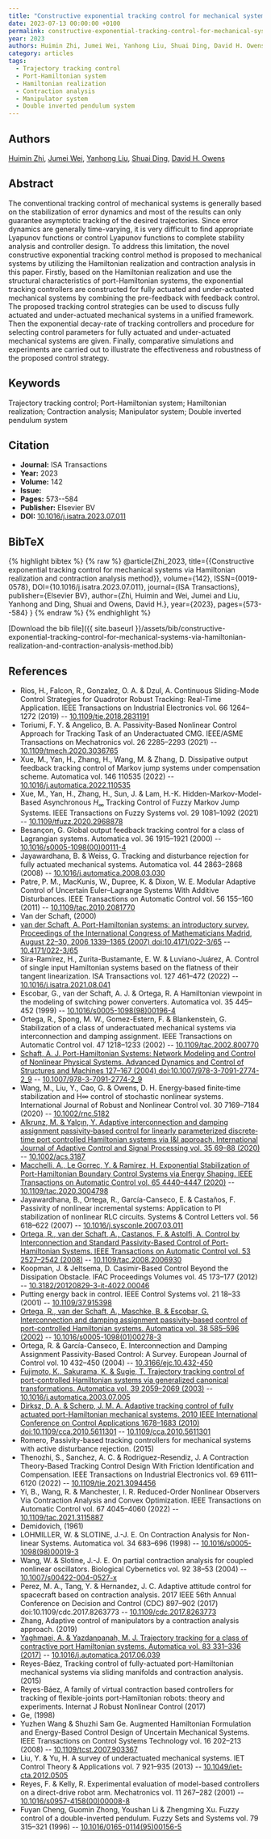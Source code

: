 ```yaml
---
title: "Constructive exponential tracking control for mechanical systems via Hamiltonian realization and contraction analysis method"
date: 2023-07-13 00:00:00 +0100
permalink: constructive-exponential-tracking-control-for-mechanical-systems-via-hamiltonian-realization-and-contraction-analysis-method
year: 2023
authors: Huimin Zhi, Jumei Wei, Yanhong Liu, Shuai Ding, David H. Owens
category: articles
tags:
  - Trajectory tracking control
  - Port-Hamiltonian system
  - Hamiltonian realization
  - Contraction analysis
  - Manipulator system
  - Double inverted pendulum system
---
```

 
## Authors
[Huimin Zhi](authors/huimin-zhi), [Jumei Wei](authors/jumei-wei), [Yanhong Liu](authors/yanhong-liu), [Shuai Ding](authors/shuai-ding), [David H. Owens](authors/david-h-owens)
 
## Abstract
The conventional tracking control of mechanical systems is generally based on the stabilization of error dynamics and most of the results can only guarantee asymptotic tracking of the desired trajectories. Since error dynamics are generally time-varying, it is very difficult to find appropriate Lyapunov functions or control Lyapunov functions to complete stability analysis and controller design. To address this limitation, the novel constructive exponential tracking control method is proposed to mechanical systems by utilizing the Hamiltonian realization and contraction analysis in this paper. Firstly, based on the Hamiltonian realization and use the structural characteristics of port-Hamiltonian systems, the exponential tracking controllers are constructed for fully actuated and under-actuated mechanical systems by combining the pre-feedback with feedback control. The proposed tracking control strategies can be used to discuss fully actuated and under-actuated mechanical systems in a unified framework. Then the exponential decay-rate of tracking controllers and procedure for selecting control parameters for fully actuated and under-actuated mechanical systems are given. Finally, comparative simulations and experiments are carried out to illustrate the effectiveness and robustness of the proposed control strategy.
 
## Keywords
Trajectory tracking control; Port-Hamiltonian system; Hamiltonian realization; Contraction analysis; Manipulator system; Double inverted pendulum system
 
## Citation
- **Journal:** ISA Transactions
- **Year:** 2023
- **Volume:** 142
- **Issue:** 
- **Pages:** 573--584
- **Publisher:** Elsevier BV
- **DOI:** [10.1016/j.isatra.2023.07.011](https://doi.org/10.1016/j.isatra.2023.07.011)
 
## BibTeX
{% highlight bibtex %}
{% raw %}
@article{Zhi_2023,
  title={{Constructive exponential tracking control for mechanical systems via Hamiltonian realization and contraction analysis method}},
  volume={142},
  ISSN={0019-0578},
  DOI={10.1016/j.isatra.2023.07.011},
  journal={ISA Transactions},
  publisher={Elsevier BV},
  author={Zhi, Huimin and Wei, Jumei and Liu, Yanhong and Ding, Shuai and Owens, David H.},
  year={2023},
  pages={573--584}
}
{% endraw %}
{% endhighlight %}
 
[Download the bib file]({{ site.baseurl }}/assets/bib/constructive-exponential-tracking-control-for-mechanical-systems-via-hamiltonian-realization-and-contraction-analysis-method.bib)
 
## References
- Rios, H., Falcon, R., Gonzalez, O. A. & Dzul, A. Continuous Sliding-Mode Control Strategies for Quadrotor Robust Tracking: Real-Time Application. IEEE Transactions on Industrial Electronics vol. 66 1264–1272 (2019) -- [10.1109/tie.2018.2831191](https://doi.org/10.1109/tie.2018.2831191)
- Toriumi, F. Y. & Angelico, B. A. Passivity-Based Nonlinear Control Approach for Tracking Task of an Underactuated CMG. IEEE/ASME Transactions on Mechatronics vol. 26 2285–2293 (2021) -- [10.1109/tmech.2020.3036765](https://doi.org/10.1109/tmech.2020.3036765)
- Xue, M., Yan, H., Zhang, H., Wang, M. & Zhang, D. Dissipative output feedback tracking control of Markov jump systems under compensation scheme. Automatica vol. 146 110535 (2022) -- [10.1016/j.automatica.2022.110535](https://doi.org/10.1016/j.automatica.2022.110535)
- Xue, M., Yan, H., Zhang, H., Sun, J. & Lam, H.-K. Hidden-Markov-Model-Based Asynchronous $H_{\infty }$ Tracking Control of Fuzzy Markov Jump Systems. IEEE Transactions on Fuzzy Systems vol. 29 1081–1092 (2021) -- [10.1109/tfuzz.2020.2968878](https://doi.org/10.1109/tfuzz.2020.2968878)
- Besançon, G. Global output feedback tracking control for a class of Lagrangian systems. Automatica vol. 36 1915–1921 (2000) -- [10.1016/s0005-1098(00)00111-4](https://doi.org/10.1016/s0005-1098(00)00111-4)
- Jayawardhana, B. & Weiss, G. Tracking and disturbance rejection for fully actuated mechanical systems. Automatica vol. 44 2863–2868 (2008) -- [10.1016/j.automatica.2008.03.030](https://doi.org/10.1016/j.automatica.2008.03.030)
- Patre, P. M., MacKunis, W., Dupree, K. & Dixon, W. E. Modular Adaptive Control of Uncertain Euler–Lagrange Systems With Additive Disturbances. IEEE Transactions on Automatic Control vol. 56 155–160 (2011) -- [10.1109/tac.2010.2081770](https://doi.org/10.1109/tac.2010.2081770)
- Van der Schaft, (2000)
- [van der Schaft, A. Port-Hamiltonian systems: an introductory survey. Proceedings of the International Congress of Mathematicians Madrid, August 22–30, 2006 1339–1365 (2007) doi:10.4171/022-3/65](port-hamiltonian-systems-an-introductory-survey) -- [10.4171/022-3/65](https://doi.org/10.4171/022-3/65)
- Sira-Ramírez, H., Zurita-Bustamante, E. W. & Luviano-Juárez, A. Control of single input Hamiltonian systems based on the flatness of their tangent linearization. ISA Transactions vol. 127 461–472 (2022) -- [10.1016/j.isatra.2021.08.041](https://doi.org/10.1016/j.isatra.2021.08.041)
- Escobar, G., van der Schaft, A. J. & Ortega, R. A Hamiltonian viewpoint in the modeling of switching power converters. Automatica vol. 35 445–452 (1999) -- [10.1016/s0005-1098(98)00196-4](https://doi.org/10.1016/s0005-1098(98)00196-4)
- Ortega, R., Spong, M. W., Gomez-Estern, F. & Blankenstein, G. Stabilization of a class of underactuated mechanical systems via interconnection and damping assignment. IEEE Transactions on Automatic Control vol. 47 1218–1233 (2002) -- [10.1109/tac.2002.800770](https://doi.org/10.1109/tac.2002.800770)
- [Schaft, A. J. Port-Hamiltonian Systems: Network Modeling and Control of Nonlinear Physical Systems. Advanced Dynamics and Control of Structures and Machines 127–167 (2004) doi:10.1007/978-3-7091-2774-2_9](port-hamiltonian-systems-network-modeling-and-control-of-nonlinear-physical-systems) -- [10.1007/978-3-7091-2774-2_9](https://doi.org/10.1007/978-3-7091-2774-2_9)
- Wang, M., Liu, Y., Cao, G. & Owens, D. H. Energy‐based finite‐time stabilization and H∞ control of stochastic nonlinear systems. International Journal of Robust and Nonlinear Control vol. 30 7169–7184 (2020) -- [10.1002/rnc.5182](https://doi.org/10.1002/rnc.5182)
- [Alkrunz, M. & Yalçın, Y. Adaptive interconnection and damping assignment passivity‐based control for linearly parameterized <scp>discrete‐time</scp> port controlled Hamiltonian systems via I&amp;I approach. International Journal of Adaptive Control and Signal Processing vol. 35 69–88 (2020)](adaptive-interconnection-and-damping-assignment-passivity-based-control-for-linearly-parameterized-scp-discrete-time-scp-port-controlled-hamiltonian-systems-via-i-amp-i-approach) -- [10.1002/acs.3187](https://doi.org/10.1002/acs.3187)
- [Macchelli, A., Le Gorrec, Y. & Ramirez, H. Exponential Stabilization of Port-Hamiltonian Boundary Control Systems via Energy Shaping. IEEE Transactions on Automatic Control vol. 65 4440–4447 (2020)](exponential-stabilization-of-port-hamiltonian-boundary-control-systems-via-energy-shaping) -- [10.1109/tac.2020.3004798](https://doi.org/10.1109/tac.2020.3004798)
- Jayawardhana, B., Ortega, R., García-Canseco, E. & Castaños, F. Passivity of nonlinear incremental systems: Application to PI stabilization of nonlinear RLC circuits. Systems &amp; Control Letters vol. 56 618–622 (2007) -- [10.1016/j.sysconle.2007.03.011](https://doi.org/10.1016/j.sysconle.2007.03.011)
- [Ortega, R., van der Schaft, A., Castanos, F. & Astolfi, A. Control by Interconnection and Standard Passivity-Based Control of Port-Hamiltonian Systems. IEEE Transactions on Automatic Control vol. 53 2527–2542 (2008)](control-by-interconnection-and-standard-passivity-based-control-of-port-hamiltonian-systems) -- [10.1109/tac.2008.2006930](https://doi.org/10.1109/tac.2008.2006930)
- Koopman, J. & Jeltsema, D. Casimir-Based Control Beyond the Dissipation Obstacle. IFAC Proceedings Volumes vol. 45 173–177 (2012) -- [10.3182/20120829-3-it-4022.00046](https://doi.org/10.3182/20120829-3-it-4022.00046)
- Putting energy back in control. IEEE Control Systems vol. 21 18–33 (2001) -- [10.1109/37.915398](https://doi.org/10.1109/37.915398)
- [Ortega, R., van der Schaft, A., Maschke, B. & Escobar, G. Interconnection and damping assignment passivity-based control of port-controlled Hamiltonian systems. Automatica vol. 38 585–596 (2002)](interconnection-and-damping-assignment-passivity-based-control-of-port-controlled-hamiltonian-systems) -- [10.1016/s0005-1098(01)00278-3](https://doi.org/10.1016/s0005-1098(01)00278-3)
- Ortega, R. & García-Canseco, E. Interconnection and Damping Assignment Passivity-Based Control: A Survey. European Journal of Control vol. 10 432–450 (2004) -- [10.3166/ejc.10.432-450](https://doi.org/10.3166/ejc.10.432-450)
- [Fujimoto, K., Sakurama, K. & Sugie, T. Trajectory tracking control of port-controlled Hamiltonian systems via generalized canonical transformations. Automatica vol. 39 2059–2069 (2003)](trajectory-tracking-control-of-port-controlled-hamiltonian-systems-via-generalized-canonical-transformations) -- [10.1016/j.automatica.2003.07.005](https://doi.org/10.1016/j.automatica.2003.07.005)
- [Dirksz, D. A. & Scherp, J. M. A. Adaptive tracking control of fully actuated port-Hamiltonian mechanical systems. 2010 IEEE International Conference on Control Applications 1678–1683 (2010) doi:10.1109/cca.2010.5611301](adaptive-tracking-control-of-fully-actuated-port-hamiltonian-mechanical-systems) -- [10.1109/cca.2010.5611301](https://doi.org/10.1109/cca.2010.5611301)
- Romero, Passivity-based tracking controllers for mechanical systems with active disturbance rejection. (2015)
- Thenozhi, S., Sanchez, A. C. & Rodriguez-Resendiz, J. A Contraction Theory-Based Tracking Control Design With Friction Identification and Compensation. IEEE Transactions on Industrial Electronics vol. 69 6111–6120 (2022) -- [10.1109/tie.2021.3094456](https://doi.org/10.1109/tie.2021.3094456)
- Yi, B., Wang, R. & Manchester, I. R. Reduced-Order Nonlinear Observers Via Contraction Analysis and Convex Optimization. IEEE Transactions on Automatic Control vol. 67 4045–4060 (2022) -- [10.1109/tac.2021.3115887](https://doi.org/10.1109/tac.2021.3115887)
- Demidovich, (1961)
- LOHMILLER, W. & SLOTINE, J.-J. E. On Contraction Analysis for Non-linear Systems. Automatica vol. 34 683–696 (1998) -- [10.1016/s0005-1098(98)00019-3](https://doi.org/10.1016/s0005-1098(98)00019-3)
- Wang, W. & Slotine, J.-J. E. On partial contraction analysis for coupled nonlinear oscillators. Biological Cybernetics vol. 92 38–53 (2004) -- [10.1007/s00422-004-0527-x](https://doi.org/10.1007/s00422-004-0527-x)
- Perez, M. A., Tang, Y. & Hernandez, J. C. Adaptive attitude control for spacecraft based on contraction analysis. 2017 IEEE 56th Annual Conference on Decision and Control (CDC) 897–902 (2017) doi:10.1109/cdc.2017.8263773 -- [10.1109/cdc.2017.8263773](https://doi.org/10.1109/cdc.2017.8263773)
- Zhang, Adaptive control of manipulators by a contraction analysis approach. (2019)
- [Yaghmaei, A. & Yazdanpanah, M. J. Trajectory tracking for a class of contractive port Hamiltonian systems. Automatica vol. 83 331–336 (2017)](trajectory-tracking-for-a-class-of-contractive-port-hamiltonian-systems) -- [10.1016/j.automatica.2017.06.039](https://doi.org/10.1016/j.automatica.2017.06.039)
- Reyes-Báez, Tracking control of fully-actuated port-Hamiltonian mechanical systems via sliding manifolds and contraction analysis. (2015)
- Reyes-Báez, A family of virtual contraction based controllers for tracking of flexible-joints port-Hamiltonian robots: theory and experiments. Internat J Robust Nonlinear Control (2017)
- Ge, (1998)
- Yuzhen Wang & Shuzhi Sam Ge. Augmented Hamiltonian Formulation and Energy-Based Control Design of Uncertain Mechanical Systems. IEEE Transactions on Control Systems Technology vol. 16 202–213 (2008) -- [10.1109/tcst.2007.903367](https://doi.org/10.1109/tcst.2007.903367)
- Liu, Y. & Yu, H. A survey of underactuated mechanical systems. IET Control Theory &amp; Applications vol. 7 921–935 (2013) -- [10.1049/iet-cta.2012.0505](https://doi.org/10.1049/iet-cta.2012.0505)
- Reyes, F. & Kelly, R. Experimental evaluation of model-based controllers on a direct-drive robot arm. Mechatronics vol. 11 267–282 (2001) -- [10.1016/s0957-4158(00)00008-8](https://doi.org/10.1016/s0957-4158(00)00008-8)
- Fuyan Cheng, Guomin Zhong, Youshan Li & Zhengming Xu. Fuzzy control of a double-inverted pendulum. Fuzzy Sets and Systems vol. 79 315–321 (1996) -- [10.1016/0165-0114(95)00156-5](https://doi.org/10.1016/0165-0114(95)00156-5)

